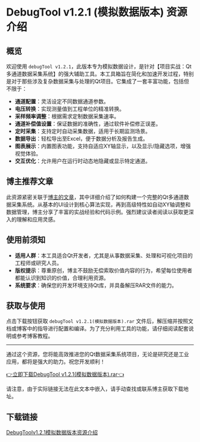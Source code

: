 # DebugTool v1.2.1 (模拟数据版本) 资源介绍

## 概览

欢迎使用 `debugTool v1.2.1`，此版本专为模拟数据设计，是针对【项目实战：Qt多通道数据采集系统】的强大辅助工具。本工具箱旨在简化和加速开发过程，特别是对于那些涉及复杂数据采集与处理的Qt项目。它集成了一套丰富功能，包括但不限于：

- **通道配置**：灵活设定不同数据通道参数。
- **电压转换**：实现测量值到工程单位的精准转换。
- **采样频率调整**：根据需求定制数据采集速率。
- **通道补偿值设置**：保证数据的准确性，通过软件补偿修正误差。
- **定时采集**：支持定时自动采集数据，适用于长期监测场景。
- **数据导出**：轻松导出至Excel，便于数据分析及报告生成。
- **图表展示**：内置图表功能，支持自适应XY轴显示，以及显示/隐藏选项，增强视觉体验。
- **交互优化**：允许用户在运行时动态地隐藏或显示特定通道。

## 博主推荐文章

此资源紧密关联于[博主的文章](https://blog.csdn.net/qq21497936/article/details/110941614)，其中详细介绍了如何构建一个完整的Qt多通道数据采集系统。从基本的UI设计到核心算法实现，再到高级特性如自动XY轴调整和数据管理，博主分享了丰富的实战经验和代码示例。强烈建议读者阅读以获取更深入的理解和应用灵感。

## 使用前须知

- **适用人群**：本工具适合Qt开发者，尤其是从事数据采集、处理和可视化项目的工程师或研究人员。
- **版权提示**：尊重原创，博主不鼓励无偿索取价值内容的行为，希望每位使用者都能认识到知识的价值，合理利用资源。
- **系统要求**：确保您的开发环境支持Qt库，并具备解压RAR文件的能力。

## 获取与使用

点击下载按钮获取 `debugTool v1.2.1(模拟数据版本).rar` 文件后，解压缩并按照文档或博客中的指导进行配置和编译。为了充分利用工具的功能，请仔细阅读配套说明或参考博客教程。

---

通过这个资源，您将能高效推进您的Qt数据采集系统项目，无论是研究还是工业应用，都将是强大的助力。祝您开发顺利！

[👉立即下载DebugTool v1.2.1(模拟数据版本).rar👈](#)

请注意，由于实际链接无法在此文本中嵌入，请手动查找或联系博主获取下载地址。

## 下载链接

[DebugToolv1.2.1模拟数据版本资源介绍](https://pan.quark.cn/s/cd23c0cea811)
